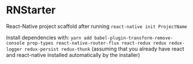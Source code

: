 # RNStarter
React-Native project scaffold after running `react-native init ProjectName`

Install dependencies with:
`yarn add babel-plugin-transform-remove-console prop-types react-native-router-flux react-redux redux redux-logger redux-persist redux-thunk`
(assuming that you already have react and react-native installed automatically by the installer)
